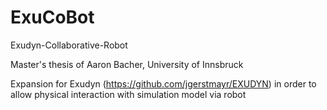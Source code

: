# ExuCoBot

Exudyn-Collaborative-Robot 

Master's thesis of Aaron Bacher, University of Innsbruck

Expansion for Exudyn (https://github.com/jgerstmayr/EXUDYN) in order to allow physical interaction with simulation model via robot
